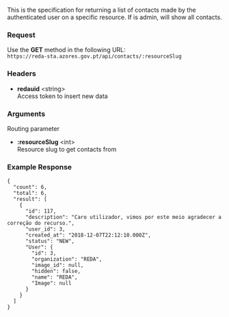 This is the specification for returning a list of contacts made by the authenticated user on a specific resource. If is admin, will show all contacts.

### Request

Use the **GET** method in the following URL:  
`https://reda-sta.azores.gov.pt/api/contacts/:resourceSlug`

### Headers

* **redauid** &lt;string&gt;  
   Access token to insert new data

### Arguments

Routing parameter

* **:resourceSlug** &lt;int&gt;  
   Resource slug to get contacts from

### Example Response

```
{
  "count": 6,
  "total": 6,
  "result": [
    {
      "id": 117,
      "description": "Caro utilizador, vimos por este meio agradecer a correção do recurso.",
      "user_id": 3,
      "created_at": "2018-12-07T22:12:10.000Z",
      "status": "NEW",
      "User": {
        "id": 3,
        "organization": "REDA",
        "image_id": null,
        "hidden": false,
        "name": "REDA",
        "Image": null
      }
    }
  ]
}
```